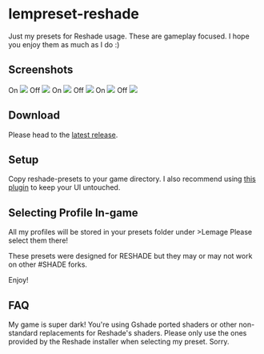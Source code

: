 # lempreset-reshade
Just my presets for Reshade usage. These are gameplay focused.
I hope you enjoy them as much as I do :)

## Screenshots
On
![](https://i.imgur.com/Iam8a35.jpg)
Off
![](https://i.imgur.com/R5nLqgh.jpg)
On
![](https://i.imgur.com/YcdnUpf.jpg)
Off
![](https://i.imgur.com/r3jDoix.jpg)
On
![](https://i.imgur.com/pvXvnC5.jpg)
Off
![](https://i.imgur.com/hwUBGZL.jpg)

## Download
Please head to the [latest release](https://github.com/Lemagex/lempreset-reshade/releases/latest).

## Setup
Copy reshade-presets to your game directory.
I also recommend using [this plugin](https://github.com/4lex4nder/ReshadeEffectShaderToggler-FFXIV_UIONLY) to keep your UI untouched.

## Selecting Profile In-game
All my profiles will be stored in your presets folder under >Lemage
Please select them there!

These presets were designed for RESHADE but they may or may not work on other #SHADE forks.

Enjoy!

## FAQ
My game is super dark!
You're using Gshade ported shaders or other non-standard replacements for Reshade's shaders. Please only use the ones provided by the Reshade installer when selecting my preset. Sorry.
